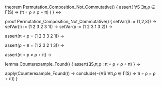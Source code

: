 theorem Permutation_Composition_Not_Commutative() {
  assert(
    ∀S ∃π,ρ ∈ Γ(S) ⇒ (π ∘ ρ ≠ ρ ∘ π)
  )
} ↔

proof Permutation_Composition_Not_Commutative() {
  setVar(S := {1,2,3}) →
  setVar(π := (1 2 3
               2 3 1)) →
  setVar(ρ := (1 2 3
               1 3 2)) →
               
  assert(π ∘ ρ = (1 2 3
                   3 2 1)) →
                   
  assert(ρ ∘ π = (1 2 3
                   2 1 3)) →
                   
  assert(π ∘ ρ ≠ ρ ∘ π) →
  
  lemma Counterexample_Found() {
    assert(∃S,π,ρ : π ∘ ρ ≠ ρ ∘ π)
  } →
  
  apply(Counterexample_Found()) →
  conclude(¬(∀S ∀π,ρ ∈ Γ(S) ⇒ π ∘ ρ = ρ ∘ π))
}